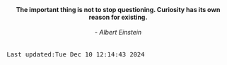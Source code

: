 
<div align="center"><b><span>The important thing is not to stop questioning. Curiosity has its own reason for existing.</span></b><br><br><i> - Albert Einstein</i></div>
<br><br><kbd>Last updated:Tue Dec 10 12:14:43 2024</kbd>